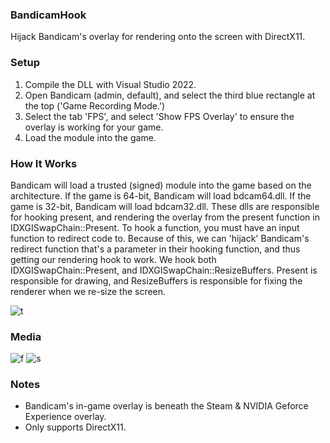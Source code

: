 ### BandicamHook
Hijack Bandicam's overlay for rendering onto the screen with DirectX11.

### Setup
1. Compile the DLL with Visual Studio 2022.
2. Open Bandicam (admin, default), and select the third blue rectangle at the top ('Game Recording Mode.')
4. Select the tab 'FPS', and select 'Show FPS Overlay' to ensure the overlay is working for your game.
5. Load the module into the game.

### How It Works
Bandicam will load a trusted (signed) module into the game based on the architecture. If the game is 64-bit, Bandicam will load bdcam64.dll. If the game is 32-bit, Bandicam will load bdcam32.dll. These dlls are responsible for hooking present, and rendering the overlay from the present function in IDXGISwapChain::Present. To hook a function, you must have an input function to redirect code to. Because of this, we can 'hijack' Bandicam's redirect function that's a parameter in their hooking function, and thus getting our rendering hook to work. We hook both IDXGISwapChain::Present, and IDXGISwapChain::ResizeBuffers. Present is responsible for drawing, and ResizeBuffers is responsible for fixing the renderer when we re-size the screen.

![t](https://i.imgur.com/M6fjykS.png)

### Media
![f](https://i.imgur.com/hYuRRRY.png)
![s](https://i.imgur.com/ZbN7Xn5.png)

### Notes
- Bandicam's in-game overlay is beneath the Steam & NVIDIA Geforce Experience overlay.
- Only supports DirectX11.
